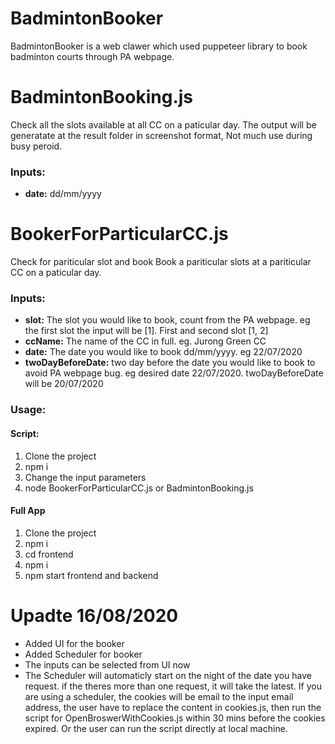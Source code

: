 # BadmintonBooker
BadmintonBooker is a web clawer which used puppeteer library to book badminton courts through PA webpage. 

# BadmintonBooking.js
Check all the slots available at all CC on a paticular day. The output will be generatate at the result folder in screenshot format, Not much use during busy peroid. 
### Inputs: 
* **date:** dd/mm/yyyy

# BookerForParticularCC.js
Check for pariticular slot and book
Book a pariticular slots at a pariticular CC on a paticular day. 
### Inputs: 
* **slot:** The slot you would like to book, count from the PA webpage. eg the first slot the input will be [1]. First and second slot [1, 2]
* **ccName:** The name of the CC in full. eg. Jurong Green CC
* **date:** The date you would like to book dd/mm/yyyy. eg 22/07/2020
* **twoDayBeforeDate:** two day before the date you would like to book to avoid PA webpage bug. eg desired date 22/07/2020. twoDayBeforeDate will be 20/07/2020

### Usage:
#### Script:
1. Clone the project 
2. npm i 
3. Change the input parameters
4. node BookerForParticularCC.js or BadmintonBooking.js

#### Full App
1. Clone the project 
2. npm i 
3. cd frontend 
4. npm i 
5. npm start frontend and backend

# Upadte 16/08/2020
* Added UI for the booker
* Added Scheduler for booker
* The inputs can be selected from UI now
* The Scheduler will automaticly start on the night of the date you have request. if the theres more than one request, it will take the latest.
If you are using a scheduler, the cookies will be email to the input email address, the user have to replace the content in cookies.js, then run the script for OpenBroswerWithCookies.js within 30 mins before the cookies expired. Or the user can run the script directly at local machine.


